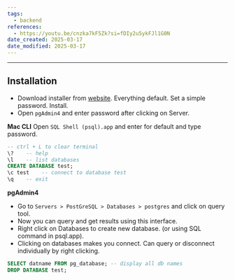 ```yaml
---
tags:
  - backend
references:
  - https://youtu.be/cnzka7kF5Zk?si=fDIy2u5ykFJl1G0N
date_created: 2025-03-17
date_modified: 2025-03-17
---
```

---
## Installation

- Download installer from [website](https://www.enterprisedb.com/downloads/postgres-postgresql-downloads). Everything default. Set a simple password. Install.
- Open `pgAdmin4` and enter password after clicking on Server.

**Mac CLI**
Open `SQL Shell (psql).app` and enter for default and type password.

```sql
-- ctrl + L to clear terminal
\?    -- help
\l    -- list databases
CREATE DATABASE test;
\c test    -- connect to database test
\q    -- exit
```

**pgAdmin4**
- Go to `Servers > PostGreSQL > Databases > postgres` and click on query tool.
- Now you can query and get results using this interface.
- Right click on Databases to create new database. (or using SQL command in psql.app).
- Clicking on databases makes you connect. Can query or disconnect individually by right clicking.

```sql
SELECT datname FROM pg_database; -- display all db names
DROP DATABASE test;
```

